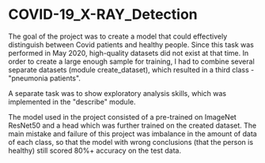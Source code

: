 # COVID-19_X-RAY_Detection

The goal of the project was to create a model that could effectively distinguish between Covid patients and healthy people. Since this task was performed in May 2020, high-quality datasets did not exist at that time. In order to create a large enough sample for training, I had to combine several separate datasets (module create_dataset), which resulted in a third class - "pneumonia patients".

A separate task was to show exploratory analysis skills, which was implemented in the "describe" module. 

The model used in the project consisted of a pre-trained on ImageNet ResNet50 and a head which was further trained on the created dataset. The main mistake and failure of this project was imbalance in the amount of data of each class, so that the model with wrong conclusions (that the person is healthy) still scored 80%+ accuracy on the test data. 
